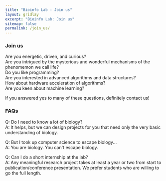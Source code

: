 ```yaml
---
title: "Bioinfo Lab - Join us"
layout: gridlay
excerpt: "Bioinfo Lab: Join us"
sitemap: false
permalink: /join_us/
---
```


### Join us

Are you energetic, driven, and curious? <br>
Are you intrigued by the mysterious and wonderful mechanisms of the phenomemon we call life? <br>
Do you like programming? <br>
Are you interested in advanced algorithms and data structures? <br>
How about hardware acceleration of algorithms? <br>
Are you keen about machine learning? <br>

If you answered yes to many of these questions, definitely contact us!

### FAQs

Q: Do I need to know a lot of biology? <br>
A: It helps, but we can design projects for you that need only the very basic understanding of biology.

Q: But I took up computer science to escape biology... <br>
A: You are biology. You can't escape biology.

Q: Can I do a short internship at the lab? <br>
A: Any meaningful research project takes at least a year or two from start to publication/conference presentation. We prefer students who are willing to go the full length.
